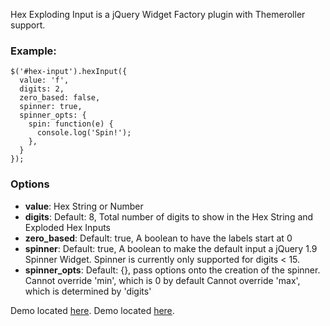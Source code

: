 Hex Exploding Input is a jQuery Widget Factory plugin with Themeroller support.

### Example:
    $('#hex-input').hexInput({
      value: 'f',
      digits: 2,
      zero_based: false,
      spinner: true,
      spinner_opts: {
        spin: function(e) {
          console.log('Spin!');
        },
      }
    });

### Options
 
 * **value**: Hex String or Number
 * **digits**: Default: 8, Total number of digits to show in the Hex String and Exploded Hex Inputs
 * **zero_based**: Default: true, A boolean to have the labels start at 0
 * **spinner**: Default: true, A boolean to make the default input a jQuery 1.9 Spinner Widget.  Spinner is currently only supported for digits < 15.
 * **spinner_opts**: Default: {}, pass options onto the creation of the spinner.
     Cannot override 'min', which is 0 by default
     Cannot override 'max', which is determined by 'digits'

Demo located [here](http://dl.dropbox.com/u/21019978/jQuery-Hex-Input/example.html).
Demo located [here](http://jsfiddle.net/gh/get/jquery/1.8.3/dependencies/UI/hurgleburgler/jQuery-Hex-Input/tree/master/demo/).
